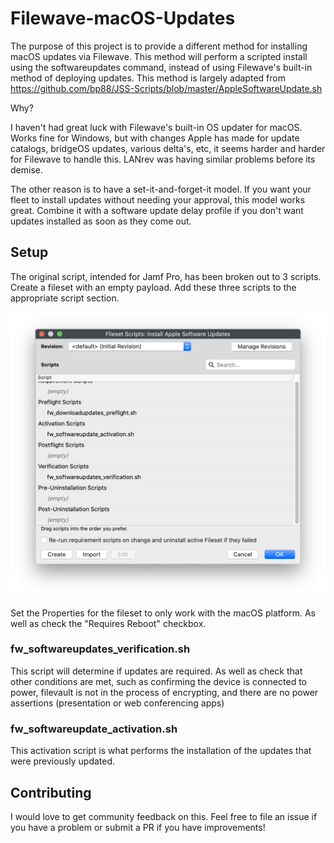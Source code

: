 # Filewave-macOS-Updates

The purpose of this project is to provide a different method for installing macOS updates via Filewave. This method will perform a scripted install using the softwareupdates command, instead of using Filewave's built-in method of deploying updates. This method is largely adapted from https://github.com/bp88/JSS-Scripts/blob/master/AppleSoftwareUpdate.sh

Why?

I haven't had great luck with Filewave's built-in OS updater for macOS.
Works fine for Windows, but with changes Apple has made for update catalogs, bridgeOS updates, various delta's, etc, it seems harder and harder for Filewave to handle this. LANrev was having similar problems before its demise.

The other reason is to have a set-it-and-forget-it model. If you want your fleet to install updates without needing your approval, this model works great. Combine it with a software update delay profile if you don't want updates installed as soon as they come out.

## Setup

The original script, intended for Jamf Pro, has been broken out to 3 scripts. Create a fileset with an empty payload. Add these three scripts to the appropriate script section.

![Filewave Script window](https://github.com/patgmac/Filewave-macOS-Updates/blob/main/images/scripts_window.png?raw=true)

Set the Properties for the fileset to only work with the macOS platform. As well as check the "Requires Reboot" checkbox.

### fw_softwareupdates_verification.sh

This script will determine if updates are required. As well as check that other conditions are met, such as confirming the device is connected to power, filevault is not in the process of encrypting, and there are no power assertions (presentation or web conferencing apps)

### fw_softwareupdate_activation.sh

This activation script is what performs the installation of the updates that were previously updated.

## Contributing

I would love to get community feedback on this. Feel free to file an issue if you have a problem or submit a PR if you have improvements!
